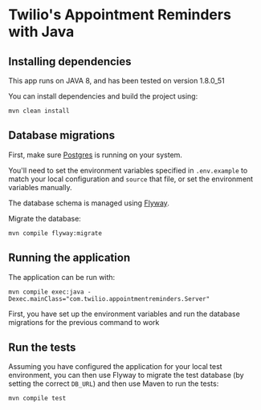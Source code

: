 # Twilio's Appointment Reminders with Java

## Installing dependencies

This app runs on JAVA 8, and has been tested on version 1.8.0_51

You can install dependencies and build the project using:
```
mvn clean install
```

## Database migrations

First, make sure [Postgres](http://www.postgresql.org/) is running on your system.

You'll need to set the environment variables specified in `.env.example`
to match your local configuration and `source` that file, or set the
environment variables manually.

The database schema is managed using [Flyway](https://github.com/flyway/flyway).

Migrate the database:
```
mvn compile flyway:migrate
```
## Running the application

The application can be run with:

```
mvn compile exec:java -Dexec.mainClass="com.twilio.appointmentreminders.Server"
```
First, you have set up the environment variables and run the database migrations for the
previous command to work

## Run the tests

Assuming you have configured the application for your local test
environment, you can then use Flyway to migrate the test database
(by setting the correct `DB_URL`) and then use Maven
to run the tests:

```
mvn compile test
```
